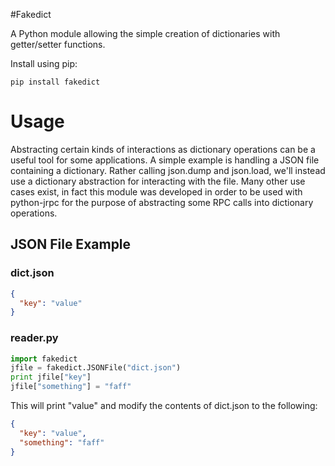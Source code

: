 #Fakedict


A Python module allowing the simple creation of dictionaries with getter/setter functions.

Install using pip:

```
pip install fakedict
```

# Usage

Abstracting certain kinds of interactions as dictionary operations can be a useful tool for some applications.
A simple example is handling a JSON file containing a dictionary. Rather calling json.dump and json.load, we'll instead
use a dictionary abstraction for interacting with the file. Many other use cases exist, in fact this module was developed
in order to be used with python-jrpc for the purpose of abstracting some RPC calls into dictionary operations.

## JSON File Example

### dict.json
```json
{
  "key": "value"
}
```

### reader.py
```python
import fakedict
jfile = fakedict.JSONFile("dict.json")
print jfile["key"]
jfile["something"] = "faff"
```

This will print "value" and modify the contents of dict.json to the following:
```json
{
  "key": "value",
  "something": "faff"
}
```
